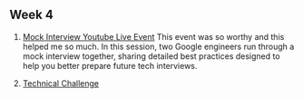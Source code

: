 ## Week 4

1. [Mock Interview Youtube Live Event](https://www.youtube.com/watch?v=_GAfBXlrEB8)
This event was so worthy and this helped me so much. In this session, two Google engineers run through a mock interview together, sharing detailed best practices designed to help you better prepare future tech interviews. 

2. [Technical Challenge](https://docs.google.com/document/d/1_XpdLlZgJQLK4ftDGM2PNDZukbwl24XPMVN-b0Ivqng/edit#heading=h.5wejevad26i3)



